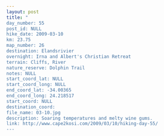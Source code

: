 ```yaml
---
layout: post
title: "
day_number: 55
post_id: NULL
hike_date: 2009-03-10
km: 23.75
map_number: 26
destination: Elandsrivier
overnight: Irna and Albert's Christian Retreat
terrain: Cliffs, River
nature_reserve: Dolphin Trail
notes: NULL
start_coord_lat: NULL
start_coord_long: NULL
end_coord_lat: -34.00365
end_coord_long: 24.218517
start_coord: NULL
destination_coord: 
file_name: 03-10.jpg
description: Soaring temperatures and melty wine gums.
link: http://www.cape2kosi.com/2009/03/10/hiking-day-55/
---
```

